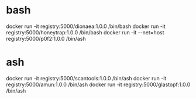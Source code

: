 # bash
docker run -it registry:5000/dionaea:1.0.0 /bin/bash
docker run -it registry:5000/honeytrap:1.0.0 /bin/bash
docker run -it --net=host registry:5000/p0f2:1.0.0 /bin/ash

# ash
docker run -it registry:5000/scantools:1.0.0 /bin/ash
docker run -it registry:5000/amun:1.0.0 /bin/ash
docker run -it registry:5000/glastopf:1.0.0 /bin/ash


